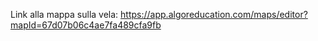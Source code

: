 Link alla mappa sulla vela: https://app.algoreducation.com/maps/editor?mapId=67d07b06c4ae7fa489cfa9fb 
